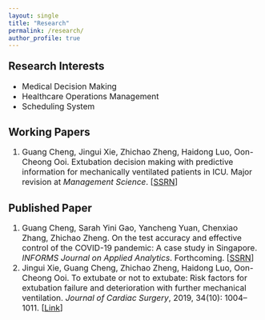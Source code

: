 ```yaml
---
layout: single
title: "Research"
permalink: /research/
author_profile: true
---
```

<body>

<h2 style="margin-top: 1em;">Research Interests</h2> 
<ul style="font-size: 16px; margin-top: 0em; margin-bottom: 0.8em;">
	<li>Medical Decision Making</li>
	<li>Healthcare Operations Management</li>
	<li>Scheduling System</li>
</ul>
<h2>Working Papers</h2>
<ol style="font-size: 16px; margin-top: 0em; margin-bottom: 0.8em;">
	<li>Guang Cheng, Jingui Xie, Zhichao Zheng, Haidong Luo, Oon-Cheong Ooi. Extubation decision making with predictive information for mechanically ventilated patients in ICU. Major revision at <i>Management Science</i>. [<a href="https://ssrn.com/abstract=3397530" target="_blank">SSRN</a>]</li>
</ol>
<h2>Published Paper</h2>
<ol style="font-size: 16px; margin-top: 0em; margin-bottom: 0.8em;">
	<li>Guang Cheng, Sarah Yini Gao, Yancheng Yuan, Chenxiao Zhang, Zhichao Zheng. On the test accuracy and effective control of the COVID-19 pandemic: A case study in Singapore. <i>INFORMS Journal on Applied Analytics</i>. Forthcoming. [<a href="http://ssrn.com/abstract=3955828" target="_blank">SSRN</a>]</li>
	<!--  -->
	<li>Jingui Xie, Guang Cheng, Zhichao Zheng, Haidong Luo, Oon-Cheong Ooi. To extubate or not to extubate: Risk factors for extubation failure and deterioration with further mechanical ventilation. <i>Journal of Cardiac Surgery</i>, 2019, 34(10): 1004–1011. [<a href="https://onlinelibrary.wiley.com/doi/abs/10.1111/jocs.14189" target="_blank">Link</a>]</li>
</ol>

</body>